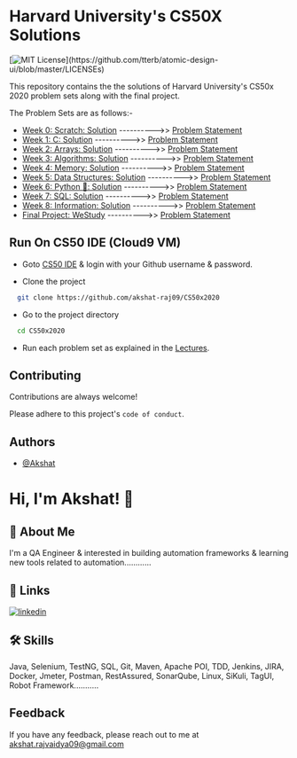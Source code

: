 # Harvard University's CS50X Solutions

[![MIT License](https://img.shields.io/apm/l/atomic-design-ui.svg?)](https://github.com/tterb/atomic-design-ui/blob/master/LICENSEs)

This repository contains the the solutions of Harvard University's CS50x 2020 problem sets along with the final project.

The Problem Sets are as follows:-

- [Week 0: Scratch: Solution]() ---------->> [Problem Statement](https://cs50.harvard.edu/x/2020/psets/0/)
- [Week 1: C: Solution](https://github.com/akshat-raj09/CS50x2020/tree/master/pset1) ---------->> [Problem Statement](https://cs50.harvard.edu/x/2020/psets/1/)
- [Week 2: Arrays: Solution](https://github.com/akshat-raj09/CS50x2020/tree/master/pset2) ---------->> [Problem Statement](https://cs50.harvard.edu/x/2020/psets/2/)
- [Week 3: Algorithms: Solution](https://github.com/akshat-raj09/CS50x2020/tree/master/pset3) ---------->> [Problem Statement](https://cs50.harvard.edu/x/2020/psets/3/)
- [Week 4: Memory: Solution](https://github.com/akshat-raj09/CS50x2020/tree/master/pset4) ---------->> [Problem Statement](https://cs50.harvard.edu/x/2020/psets/4/)
- [Week 5: Data Structures: Solution](https://github.com/akshat-raj09/CS50x2020/tree/master/pset5) ---------->> [Problem Statement](https://cs50.harvard.edu/x/2020/psets/5/)
- [Week 6: Python 🐍: Solution](https://github.com/akshat-raj09/CS50x2020/tree/master/pset6) ---------->> [Problem Statement](https://cs50.harvard.edu/x/2020/psets/6/)
- [Week 7: SQL: Solution](https://github.com/akshat-raj09/CS50x2020/tree/master/pset7) ---------->> [Problem Statement](https://cs50.harvard.edu/x/2020/psets/7/)
- [Week 8: Information: Solution](https://github.com/akshat-raj09/CS50x2020/tree/master/pset8) ---------->> [Problem Statement](https://cs50.harvard.edu/x/2020/tracks/web/)
- [Final Project: WeStudy](https://github.com/akshat-raj09/CS50x2020/tree/master/Final%20Project) ---------->> [Problem Statement](https://cs50.harvard.edu/x/2020/project/)

## Run On CS50 IDE (Cloud9 VM)

- Goto [CS50 IDE](https://ide.cs50.io/) & login with your Github username & password.

- Clone the project

```bash
  git clone https://github.com/akshat-raj09/CS50x2020
```

- Go to the project directory

```bash
  cd CS50x2020
```

- Run each problem set as explained in the [Lectures](https://cs50.harvard.edu/x/2020/).

## Contributing

Contributions are always welcome!

Please adhere to this project's `code of conduct`.

## Authors

- [@Akshat](https://www.github.com/akshat-raj09)

# Hi, I'm Akshat! 👋

## 🚀 About Me
I'm a QA Engineer & interested in building automation frameworks & learning new tools related to automation............

## 🔗 Links
[![linkedin](https://img.shields.io/badge/linkedin-0A66C2?style=for-the-badge&logo=linkedin&logoColor=white)](https://www.linkedin.com/in/akshat009)

## 🛠 Skills
Java, Selenium, TestNG, SQL, Git, Maven, Apache POI, TDD, Jenkins, JIRA, Docker, Jmeter, Postman, RestAssured, SonarQube, Linux, SiKuli, TagUI, Robot Framework...........
  
## Feedback
If you have any feedback, please reach out to me at akshat.rajvaidya09@gmail.com
